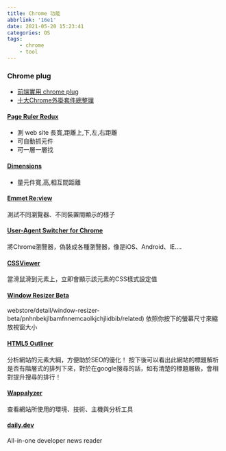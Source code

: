 ```yaml
---
title: Chrome 功能
abbrlink: '16e1'
date: 2021-05-20 15:23:41
categories: OS
tags:
	- chrome
	- tool
---
```


### Chrome plug
+ [前端實用 chrome plug](https://pjchender.blogspot.com/2016/08/chrome-chrome-extension.html)
+ [十大Chrome外掛套件總整理](https://www.minwt.com/webdesign-dev/html/19042.html
)

<!--more-->


#### [Page Ruler Redux](https://chrome.google.com/webstore/detail/page-ruler-redux/giejhjebcalaheckengmchjekofhhmal?hl=zh-TW)
+ 測 web site 長寬,距離上,下,左,右距離
+ 可自動抓元件
+ 可一層一層找

#### [Dimensions](https://chrome.google.com/webstore/detail/dimensions/baocaagndhipibgklemoalmkljaimfdj)
+ 量元件寬,高,相互間距離

#### [Emmet Re:view](https://chrome.google.com/webstore/detail/emmet-review/epejoicbhllgiimigokgjdoijnpaphdp/related)
測試不同瀏覽器、不同裝置間顯示的樣子

#### [User-Agent Switcher for Chrome](https://chrome.google.com/webstore/detail/user-agent-switcher-for-c/djflhoibgkdhkhhcedjiklpkjnoahfmg)
將Chrome瀏覽器，偽裝成各種瀏覽器，像是iOS、Android、IE….

#### [CSSViewer](https://chrome.google.com/webstore/detail/cssviewer/ggfgijbpiheegefliciemofobhmofgce/related)
當滑鼠滑到元素上，立即會顯示該元素的CSS樣式設定值

#### [Window Resizer Beta](https://chrome.google.com/)
webstore/detail/window-resizer-beta/pnhnbekjlbamfnnemcaolkjchjlidbib/related)
依照你按下的螢幕尺寸來縮放視窗大小

#### [HTML5 Outliner](https://chrome.google.com/webstore/detail/html5-outliner/afoibpobokebhgfnknfndkgemglggomo/related)
分析網站的元素大綱，方便助於SEO的優化！
按下後可以看出此網站的標題解析是否有階層式的排列下來，對於在google搜尋的話，如有清楚的標題層級，會相對提升搜尋的排行！

#### [Wappalyzer](https://chrome.google.com/webstore/detail/wappalyzer/gppongmhjkpfnbhagpmjfkannfbllamg/related?hl=zh-TW)
查看網站所使用的環境、技術、主機與分析工具

#### [daily.dev](https://chrome.google.com/webstore/detail/dailydev-all-in-one-devel/jlmpjdjjbgclbocgajdjefcidcncaied/related)
All-in-one developer news reader
